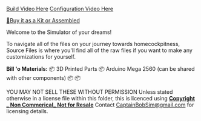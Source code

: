 [Build Video Here]()
[Configuration Video Here]()

[🛒Buy it as a Kit or Assembled]()

Welcome to the Simulator of your dreams!

To navigate all of the files on your journey towards homecockpitness,
Source Files is where you'll find all of the raw files if you want to make any customizations for yourself.


__Bill 'o Materials:__
📦 3D Printed Parts
📦 Arduino Mega 2560 (can be shared with other components)
📦 
📦 

YOU MAY NOT SELL THESE WITHOUT PERMISSION
Unless stated otherwise in a license file within this folder, this is licenced using
**[Copyright _ Non Commerical_ Not for Resale](https://creativecommons.org/licenses/by-nc/4.0/)**
Contact CaptainBobSim@gmail.com for licensing details.


